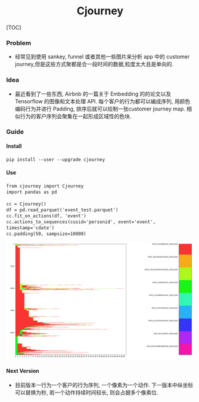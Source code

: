 <h1 align="center">Cjourney</h1>

[TOC]

<!-- <font face="Calibri"> -->

### Problem
- 经常见到使用 sankey, funnel 或者其他一些图片来分析 app 中的 customer journey,但是这些方式聚都是合一段时间的数据,粒度太大且是单向的.

### Idea
- 最近看到了一些东西, Airbnb 的一篇关于 Embedding 的的论文以及 Tensorflow 的图像和文本处理 API. 每个客户的行为都可以编成序列, 用颜色编码行为并进行 Padding, 排序后就可以绘制一张customer journey map. 相似行为的客户序列会聚集在一起形成区域性的色块.

### Guide
#### Install
```
pip install --user --upgrade cjourney
```

#### Use
```
from cjourney import Cjourney
import pandas as pd

cc = Cjourney()
df = pd.read_parquet('event_test.parquet')
cc.fit_on_actions(df, 'event')
cc.actions_to_sequences(cusid='personid', event='event', timestamp='cdate')
cc.padding(50, sampsize=10000)
```
![cjourney](cjourney.png)

#### Next Version
- 目前版本一行为一个客户的行为序列, 一个像素为一个动作. 下一版本中纵坐标可以替换为秒, 若一个动作持续时间较长, 则会占据多个像素位.
<!-- </font> -->